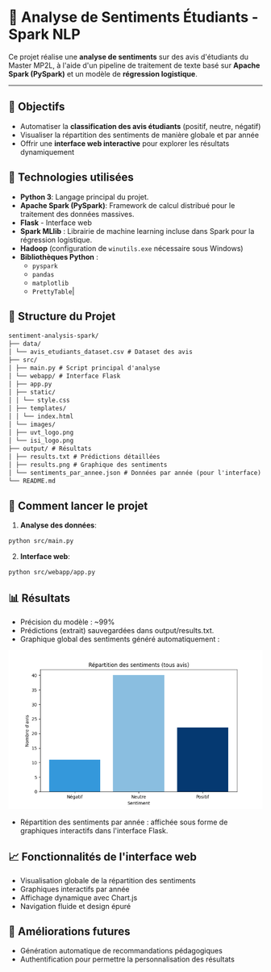 # 🧠 Analyse de Sentiments Étudiants - Spark NLP

Ce projet réalise une **analyse de sentiments** sur des avis d'étudiants du Master MP2L, à l'aide d'un pipeline de traitement de texte basé sur **Apache Spark (PySpark)** et un modèle de **régression logistique**.

---

## 🚀 Objectifs

- Automatiser la **classification des avis étudiants** (positif, neutre, négatif)
- Visualiser la répartition des sentiments de manière globale et par année
- Offrir une **interface web interactive** pour explorer les résultats dynamiquement


## 🔧 Technologies utilisées

- **Python 3**:  Langage principal du projet.
- **Apache Spark (PySpark)**: Framework de calcul distribué pour le traitement des données massives.
- **Flask** - Interface web
- **Spark MLlib** : Librairie de machine learning incluse dans Spark pour la régression logistique.
- **Hadoop** (configuration de `winutils.exe` nécessaire sous Windows)
- **Bibliothèques Python** :
  - `pyspark`
  - `pandas`
  - `matplotlib`
  - `PrettyTable`|


## 📂 Structure du Projet

```plaintext
sentiment-analysis-spark/
├── data/
│ └── avis_etudiants_dataset.csv # Dataset des avis
├── src/
│ ├── main.py # Script principal d'analyse
│ └── webapp/ # Interface Flask
│ ├── app.py
│ ├── static/
│ │ └── style.css
│ ├── templates/
│ │ └── index.html
│ └── images/
│ ├── uvt_logo.png
│ └── isi_logo.png
├── output/ # Résultats
│ ├── results.txt # Prédictions détaillées
│ ├── results.png # Graphique des sentiments
│ └── sentiments_par_annee.json # Données par année (pour l'interface)
└── README.md
 ``` 

## 🚀 Comment lancer le projet

1. **Analyse des données**:

```bash
python src/main.py
```
2. **Interface web**:

```bash
python src/webapp/app.py
```

## 📊 Résultats

- Précision du modèle : ~99%
- Prédictions (extrait) sauvegardées dans output/results.txt.
- Graphique global des sentiments généré automatiquement :

![Répartition des sentiments](https://github.com/hendhamdi/Sentiment-Analysis---Spark-NLP/blob/main/output/results.png)

- Répartition des sentiments par année : affichée sous forme de graphiques interactifs dans l'interface Flask.

## 📈 Fonctionnalités de l'interface web

- Visualisation globale de la répartition des sentiments
- Graphiques interactifs par année
- Affichage dynamique avec Chart.js
- Navigation fluide et design épuré


## 🚀 Améliorations futures

- Génération automatique de recommandations pédagogiques
- Authentification pour permettre la personnalisation des résultats

